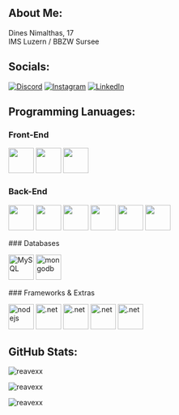 ## About Me:
Dines Nimalthas, 17<br>IMS Luzern / BBZW Sursee<br>
## Socials:
[![Discord](https://img.shields.io/badge/Discord-%237289DA.svg?logo=discord&logoColor=white)](https://discordapp.com/users/425393408379584524) [![Instagram](https://img.shields.io/badge/Instagram-%23E4405F.svg?logo=Instagram&logoColor=white)](https://instagram.com/dines.luu) [![LinkedIn](https://img.shields.io/badge/LinkedIn-%230077B5.svg?logo=linkedin&logoColor=white)](https://linkedin.com/in/dines.nimalthas) 
## Programming Lanuages:
### Front-End
<p align='left'>
<img src="https://cdn.jsdelivr.net/npm/programming-languages-logos/src/javascript/javascript.png" height="50">
<img src="https://cdn.jsdelivr.net/npm/programming-languages-logos/src/html/html.png" height="50"> 
<img src="https://cdn.jsdelivr.net/npm/programming-languages-logos/src/css/css.png" height="50"> 
</p>

### Back-End
<p align='left'>  
<img src="https://cdn.jsdelivr.net/npm/programming-languages-logos/src/csharp/csharp.png" height="50">
<img src="https://cdn.jsdelivr.net/npm/programming-languages-logos/src/python/python.png" height="50">
<img src="https://cdn.jsdelivr.net/npm/programming-languages-logos/src/go/go.png" height="50"> 
<img src="https://cdn.jsdelivr.net/npm/programming-languages-logos/src/php/php.png" height="50"> 
<img src="https://cdn.jsdelivr.net/npm/programming-languages-logos/src/lua/lua.png" height="50">
<img src="https://upload.wikimedia.org/wikipedia/commons/2/2f/PowerShell_5.0_icon.png" height="50">
</p>
### Databases
<p align='left'>
<img src="https://cdn.jsdelivr.net/gh/devicons/devicon/icons/mysql/mysql-original-wordmark.svg" height="50" alt="MySQL">  
<img src="https://www.vectorlogo.zone/logos/mongodb/mongodb-icon.svg" height="50" alt="mongodb">  
</p>
### Frameworks & Extras
<p align='left'>
<img src="https://upload.wikimedia.org/wikipedia/commons/thumb/d/d9/Node.js_logo.svg/2560px-Node.js_logo.svg.png" height="50" alt="nodejs">  
<img src="https://upload.wikimedia.org/wikipedia/de/thumb/5/5b/Microsoft_.NET_Logo.svg/1200px-Microsoft_.NET_Logo.svg.png" height="50" alt=".net">
<img src="https://upload.wikimedia.org/wikipedia/commons/thumb/2/22/Pandas_mark.svg/274px-Pandas_mark.svg.png" height="50" alt=".net">
<img src="https://upload.wikimedia.org/wikipedia/commons/a/ac/Creative_Cloud.svg" height="50" alt=".net">  
<img src="https://img.uxwing.com/wp-content/themes/uxwing/download/brands-social-media/postman-icon.png" height="50" alt=".net">  
</p>

## GitHub Stats:
<p>
    <img src="https://github-readme-stats.vercel.app/api/top-langs?username=reavexx&show_icons=true&locale=en&layout=compact&theme=dracula" alt="reavexx" />
</p>
<p>
    <img src="https://github-readme-stats.vercel.app/api?username=reavexx&show_icons=true&locale=en&theme=dracula" alt="reavexx" />
</p>
<p>
    <img src="https://github-readme-streak-stats.herokuapp.com/?user=reavexx&theme=dracula" alt="reavexx" />
</p>
